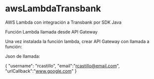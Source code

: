 # awsLambdaTransbank
AWS Lambda con integración a Transbank por SDK Java

Función Lambda llamada desde API Gateway

Una vez instalada la función lambda, crear API Gateway con llamada a función:

Json de llamada:

{
    "username": "rcastillo",
    "email":"rcastillo@email.com",
    "urlCallback":"www.google.com"
}
